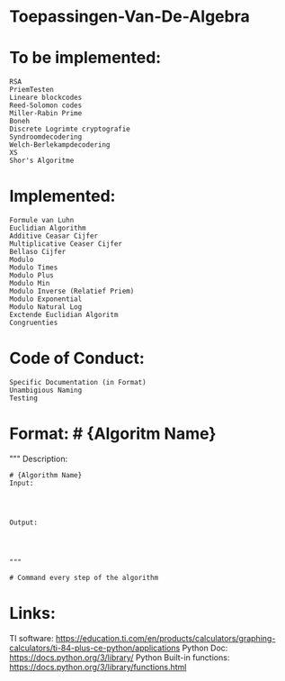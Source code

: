 # Toepassingen-Van-De-Algebra

# To be implemented:

    RSA
    PriemTesten
    Lineare blockcodes
    Reed-Solomon codes
    Miller-Rabin Prime
    Boneh
    Discrete Logrimte cryptografie
    Syndroomdecodering
    Welch-Berlekampdecodering
    XS
    Shor's Algoritme

# Implemented:

    Formule van Luhn
    Euclidian Algorithm
    Additive Ceasar Cijfer
    Multiplicative Ceaser Cijfer
    Bellaso Cijfer
    Modulo
    Modulo Times
    Modulo Plus
    Modulo Min
    Modulo Inverse (Relatief Priem)
    Modulo Exponential
    Modulo Natural Log
    Exctende Euclidian Algoritm
    Congruenties

# Code of Conduct:

    Specific Documentation (in Format)
    Unambigious Naming
    Testing

# Format: # {Algoritm Name}

"""
Description:

    # {Algorithm Name}
    Input:




    Output:




    """

    # Command every step of the algorithm

# Links:

TI software: https://education.ti.com/en/products/calculators/graphing-calculators/ti-84-plus-ce-python/applications
Python Doc: https://docs.python.org/3/library/
Python Built-in functions: https://docs.python.org/3/library/functions.html
